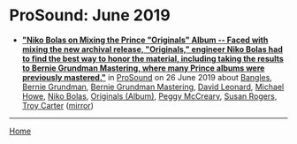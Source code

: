 # ProSound: June 2019

 - [**"Niko Bolas on Mixing the Prince "Originals" Album -- Faced with mixing the new archival release, "Originals," engineer Niko Bolas had to find the best way to honor the material, including taking the results to Bernie Grundman Mastering, where many Prince albums were previously mastered."**](https://www.prosoundnetwork.com/recording/princes-originals-mastered-by-grundman) in [ProSound](https://www.prosoundnetwork.com/) on 26 June 2019 about [Bangles](../../topics/bangles/index.md), [Bernie Grundman](../../topics/bernie-grundman/index.md), [Bernie Grundman Mastering](../../topics/bernie-grundman-mastering/index.md), [David Leonard](../../topics/david-leonard/index.md), [Michael Howe](../../topics/michael-howe/index.md), [Niko Bolas](../../topics/niko-bolas/index.md), [Originals (Album)](../../topics/album/originals/index.md), [Peggy McCreary](../../topics/peggy-mccreary/index.md), [Susan Rogers](../../topics/susan-rogers/index.md), [Troy Carter](../../topics/troy-carter/index.md) ([mirror](https://web.archive.org/web/*/https://www.prosoundnetwork.com/recording/princes-originals-mastered-by-grundman))

----

[Home](./)

